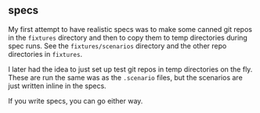## specs

My first attempt to have realistic specs was to make some canned git repos in the
`fixtures` directory and then to copy them to temp directories during spec runs.
See the `fixtures/scenarios` directory and the other repo directories in `fixtures`.

I later had the idea to just set up test git repos in temp directories on the fly.
These are run the same was as the `.scenario` files, but the scenarios are just
written inline in the specs.

If you write specs, you can go either way.
